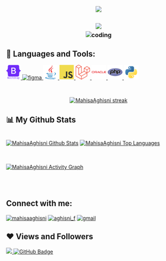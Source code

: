 <h1 align="center"><img src="https://readme-typing-svg.herokuapp.com?font=algerian&size=22&color=7CF732&linesbackground=FFFFFF00&lines=Hi+welcome+to+my+Github%F0%9F%91%8B"></h1>
<h3 align="center"><img src="https://readme-typing-svg.herokuapp.com?font=Segoe+Script&size=25&duration=6000&color=7CF732&center=true&multiline=true&lines=I'm+Mahisa+Aghisni+Fadhli+">
    <br>
    <img align="center" alt="coding" width="750" src="https://c.tenor.com/2uyENRmiUt0AAAAC/coding.gif" data-canonical-src="https://simplus.id/images/coding.gif" style="max-width: 300%;">
</h3>


## 🚀 Languages and Tools:

<p align="left"> <a href="https://getbootstrap.com" target="_blank" rel="noreferrer"> <img src="https://raw.githubusercontent.com/devicons/devicon/master/icons/bootstrap/bootstrap-plain-wordmark.svg" alt="bootstrap" width="40" height="40" /> </a> <a href="https://www.figma.com/" target="_blank" rel="noreferrer"> <img src="https://www.vectorlogo.zone/logos/figma/figma-icon.svg" alt="figma" width="40" height="40" /> </a> <a href="https://www.java.com" target="_blank" rel="noreferrer"> <img src="https://raw.githubusercontent.com/devicons/devicon/master/icons/java/java-original.svg" alt="java" width="40" height="40" /> </a> <a href="https://developer.mozilla.org/en-US/docs/Web/JavaScript" target="_blank" rel="noreferrer"> <img src="https://raw.githubusercontent.com/devicons/devicon/master/icons/javascript/javascript-original.svg" alt="javascript" width="40" height="40" /> </a> <a href="https://laravel.com/" target="_blank" rel="noreferrer"> <img src="https://raw.githubusercontent.com/devicons/devicon/refs/heads/master/icons/laravel/laravel-original.svg" alt="laravel" width="40" height="40" /> </a> <a href="https://www.oracle.com/" target="_blank" rel="noreferrer"> <img src="https://raw.githubusercontent.com/devicons/devicon/master/icons/oracle/oracle-original.svg" alt="oracle" width="40" height="40" /> </a> <a href="https://www.php.net" target="_blank" rel="noreferrer"> <img src="https://raw.githubusercontent.com/devicons/devicon/master/icons/php/php-original.svg" alt="php" width="40" height="40" /> </a> <a href="https://www.python.org" target="_blank" rel="noreferrer"> <img src="https://raw.githubusercontent.com/devicons/devicon/master/icons/python/python-original.svg" alt="python" width="40" height="40" /> </a> </p>

<br />

<p align="center">
    <a href="https://github.com/MahisaAghisni/github-readme-streak-stats">
        <img title="🔥 Get streak stats for your profile at git.io/streak-stats" alt="MahisaAghisni streak" src="https://github-readme-streak-stats.herokuapp.com/?user=MahisaAghisni&theme=chartreuse-dark" />
    </a>
</p>

## 📊 My Github Stats

<br />
<a href="https://github.com/MahisaAghisni/"><img alt="MahisaAghisni Github Stats" src="https://github-readme-stats.vercel.app/api?username=MahisaAghisni&show_icons=true&theme=chartreuse-dark" /></a>
<a href="https://github.com/MahisaAghisni/"><img alt="MahisaAghisni Top Languages" src="https://github-readme-stats.vercel.app/api/top-langs/?username=MahisaAghisni&langs_count=8&count_private=true&layout=compact&theme=chartreuse-dark" /></a>
<br />

<br />
<br />

<a href="https://github.com/MahisaAghisni/"><img alt="MahisaAghisni Activity Graph" src="https://github-readme-activity-graph.vercel.app/graph?username=mahisaaghisni&theme=chartreuse-dark" /></a>

<br />
<br />

## Connect with me:
<p align="left">
    <a href="https://linkedin.com/in/mahisaaghisni" target="blank"><img align="center" src="https://raw.githubusercontent.com/rahuldkjain/github-profile-readme-generator/master/src/images/icons/Social/linked-in-alt.svg" alt="mahisaaghisni" height="30" width="40" /></a>
    <a href="https://instagram.com/aghisni_f" target="blank"><img align="center" src="https://raw.githubusercontent.com/rahuldkjain/github-profile-readme-generator/master/src/images/icons/Social/instagram.svg" alt="aghisni_f" height="30" width="40" /></a>
    <a href="mailto:AghisniFadhli@gmail.com" target="_blank">
        <img align="center" src="https://img.icons8.com/color/344/gmail-new.png" alt="gmail" height="30" width="40" />
    </a>
</p>

## ❤ Views and Followers
<a href="https://github.com/MahisaAghisni">
    <img src="https://komarev.com/ghpvc/?username=MahisaAghisni">
</a>
<a href="https://github.com/MahisaAghisni?tab=followers"><img src="https://img.shields.io/github/followers/MahisaAghisni?label=Followers&style=social" alt="GitHub Badge"></a>